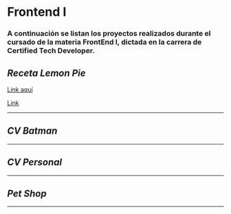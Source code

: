 # **Frontend I**

### A continuación se listan los proyectos realizados durante el cursado de la materia FrontEnd I, dictada en la carrera de Certified Tech Developer.
## *Receta Lemon Pie*
[Link aquí](https://daivalentini.github.io/FrontendI/LemonPie/)  

<a href= "https://daivalentini.github.io/FrontendI/LemonPie/" target= "_blank"> Link </a>
***
## *CV Batman*
***
## *CV Personal*
***
## *Pet Shop*
***